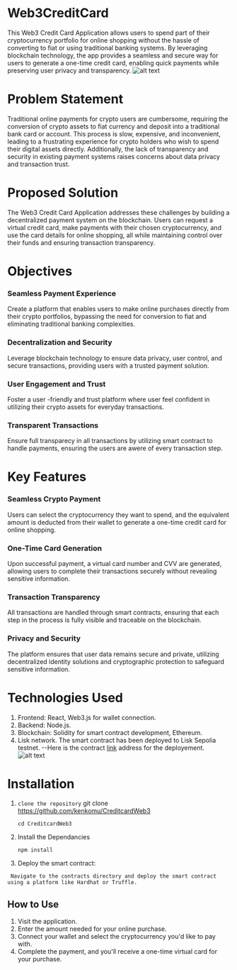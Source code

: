 # Web3CreditCard
This Web3 Credit Card Application allows users to spend part of their cryptocurrency portfolio for online shopping without the hassle of converting to fiat or using traditional banking systems. By leveraging blockchain technology, the app provides a seamless and secure way for users to generate a one-time credit card, enabling quick payments while preserving user privacy and transparency.
![alt text](image-1.png)

# Problem Statement
Traditional online payments for crypto users are cumbersome, requiring the conversion of crypto assets to fiat currency and deposit into a traditional bank card or account. This process is slow, expensive, and inconvenient, leading to a frustrating experience for crypto holders who wish to spend their digital assets directly. Additionally, the lack of transparency and security in existing payment systems raises concerns about data privacy and transaction trust.

# Proposed Solution
The Web3 Credit Card Application addresses these challenges by building a decentralized payment system on the blockchain. Users can request a virtual credit card, make payments with their chosen cryptocurrency, and use the card details for online shopping, all while maintaining control over their funds and ensuring transaction transparency.

# Objectives

### Seamless Payment Experience
Create a platform that enables users to make online purchases directly from their crypto portfolios, bypassing the need for conversion to fiat and eliminating traditional banking complexities.

### Decentralization and Security
Leverage blockchain technology to ensure data privacy, user control, and secure transactions, providing users with a trusted payment solution.

### User Engagement and Trust
Foster a user -friendly and trust platform where user feel confident in utilizing their crypto assets for everyday transactions.

### Transparent Transactions
Ensure full transparecy in all transactions by utilizing smart contract to handle payments, ensuring the users are awere of every transaction step.  


# Key Features

### Seamless Crypto Payment
Users can select the cryptocurrency they want to spend, and the equivalent amount is deducted from their wallet to generate a one-time credit card for online shopping.

### One-Time Card Generation
Upon successful payment, a virtual card number and CVV are generated, allowing users to complete their transactions securely without revealing sensitive information.

### Transaction Transparency
All transactions are handled through smart contracts, ensuring that each step in the process is fully visible and traceable on the blockchain.

### Privacy and Security 
The platform ensures that user data remains secure and private, utilizing decentralized identity solutions and cryptographic protection to safeguard sensitive information.


# Technologies Used
  1. Frontend: React, Web3.js for wallet connection.
  2. Backend: Node.js.
  3. Blockchain: Solidity for smart contract development, Ethereum.
  4. Lisk network. The smart contract has been deployed to Lisk Sepolia testnet.
  --Here is the contract [link](https://sepolia-blockscout.lisk.com/address/0x539A45407Fd3183088D4C3DEb4662dd2d5e4a7DE?tab=contract) address for the deployement.
  ![alt text](image.png)

 # Installation

 1. `clone the repository`
  git clone https://github.com/kenkomu/CreditcardWeb3

    `cd CreditcardWeb3`



2. Install the Dependancies 

    `npm install
`

3. Deploy the smart contract:

` Navigate to the contracts directory and deploy the smart contract using a platform like Hardhat or Truffle.`




## How to Use
1. Visit the application.
2. Enter the amount needed for your online purchase.
3. Connect your wallet and select the cryptocurrency you'd like to pay with.
4. Complete the payment, and you'll receive a one-time virtual card for your purchase.
